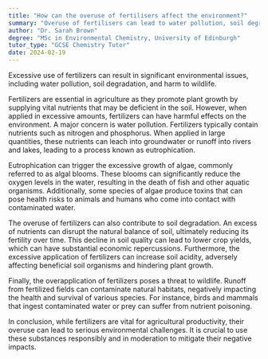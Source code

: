 ```yaml
---
title: "How can the overuse of fertilisers affect the environment?"
summary: "Overuse of fertilisers can lead to water pollution, soil degradation, and harm to wildlife."
author: "Dr. Sarah Brown"
degree: "MSc in Environmental Chemistry, University of Edinburgh"
tutor_type: "GCSE Chemistry Tutor"
date: 2024-02-19
---
```


Excessive use of fertilizers can result in significant environmental issues, including water pollution, soil degradation, and harm to wildlife.

Fertilizers are essential in agriculture as they promote plant growth by supplying vital nutrients that may be deficient in the soil. However, when applied in excessive amounts, fertilizers can have harmful effects on the environment. A major concern is water pollution. Fertilizers typically contain nutrients such as nitrogen and phosphorus. When applied in large quantities, these nutrients can leach into groundwater or runoff into rivers and lakes, leading to a process known as eutrophication.

Eutrophication can trigger the excessive growth of algae, commonly referred to as algal blooms. These blooms can significantly reduce the oxygen levels in the water, resulting in the death of fish and other aquatic organisms. Additionally, some species of algae produce toxins that can pose health risks to animals and humans who come into contact with contaminated water.

The overuse of fertilizers can also contribute to soil degradation. An excess of nutrients can disrupt the natural balance of soil, ultimately reducing its fertility over time. This decline in soil quality can lead to lower crop yields, which can have substantial economic repercussions. Furthermore, the excessive application of fertilizers can increase soil acidity, adversely affecting beneficial soil organisms and hindering plant growth.

Finally, the overapplication of fertilizers poses a threat to wildlife. Runoff from fertilized fields can contaminate natural habitats, negatively impacting the health and survival of various species. For instance, birds and mammals that ingest contaminated water or prey can suffer from nutrient poisoning.

In conclusion, while fertilizers are vital for agricultural productivity, their overuse can lead to serious environmental challenges. It is crucial to use these substances responsibly and in moderation to mitigate their negative impacts.
    